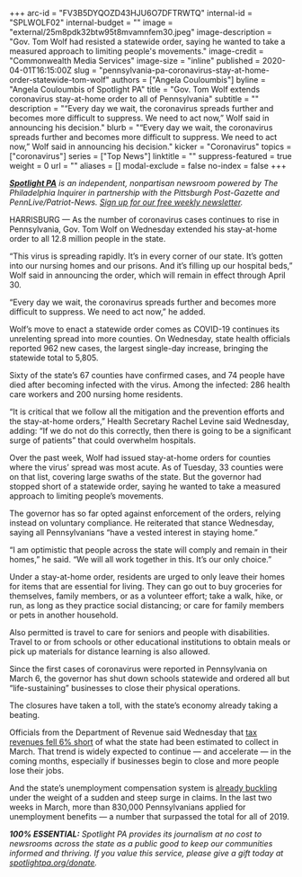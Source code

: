 +++
arc-id = "FV3B5DYQOZD43HJU6O7DFTRWTQ"
internal-id = "SPLWOLF02"
internal-budget = ""
image = "external/25m8pdk32btw95t8mvamnfem30.jpeg"
image-description = "Gov. Tom Wolf had resisted a statewide order, saying he wanted to take a measured approach to limiting people's movements."
image-credit = "Commonwealth Media Services"
image-size = "inline"
published = 2020-04-01T16:15:00Z
slug = "pennsylvania-pa-coronavirus-stay-at-home-order-statewide-tom-wolf"
authors = ["Angela Couloumbis"]
byline = "Angela Couloumbis of Spotlight PA"
title = "Gov. Tom Wolf extends coronavirus stay-at-home order to all of Pennsylvania"
subtitle = ""
description = "“Every day we wait, the coronavirus spreads further and becomes more difficult to suppress. We need to act now,” Wolf said in announcing his decision."
blurb = "“Every day we wait, the coronavirus spreads further and becomes more difficult to suppress. We need to act now,” Wolf said in announcing his decision."
kicker = "Coronavirus"
topics = ["coronavirus"]
series = ["Top News"]
linktitle = ""
suppress-featured = true
weight = 0
url = ""
aliases = []
modal-exclude = false
no-index = false
+++

<a href="https://www.spotlightpa.org/"><i><b>Spotlight PA</b></i></a><i> is an independent, nonpartisan newsroom powered by The Philadelphia Inquirer in partnership with the Pittsburgh Post-Gazette and PennLive/Patriot-News. </i><a href="https://www.spotlightpa.org/newsletters"><i>Sign up for our free weekly newsletter</i></a><i>.</i>

HARRISBURG — As the number of coronavirus cases continues to rise in Pennsylvania, Gov. Tom Wolf on Wednesday extended his stay-at-home order to all 12.8 million people in the state.

“This virus is spreading rapidly. It’s in every corner of our state. It’s gotten into our nursing homes and our prisons. And it’s filling up our hospital beds,” Wolf said in announcing the order, which will remain in effect through April 30.

“Every day we wait, the coronavirus spreads further and becomes more difficult to suppress. We need to act now,” he added.

Wolf’s move to enact a statewide order comes as COVID-19 continues its unrelenting spread into more counties. On Wednesday, state health officials reported 962 new cases, the largest single-day increase, bringing the statewide total to 5,805.

Sixty of the state’s 67 counties have confirmed cases, and 74 people have died after becoming infected with the virus. Among the infected: 286 health care workers and 200 nursing home residents.

“It is critical that we follow all the mitigation and the prevention efforts and the stay-at-home orders,” Health Secretary Rachel Levine said Wednesday, adding: “If we do not do this correctly, then there is going to be a significant surge of patients” that could overwhelm hospitals.

Over the past week, Wolf had issued stay-at-home orders for counties where the virus’ spread was most acute. As of Tuesday, 33 counties were on that list, covering large swaths of the state. But the governor had stopped short of a statewide order, saying he wanted to take a measured approach to limiting people’s movements.

The governor has so far opted against enforcement of the orders, relying instead on voluntary compliance. He reiterated that stance Wednesday, saying all Pennsylvanians “have a vested interest in staying home.”

“I am optimistic that people across the state will comply and remain in their homes,” he said. “We will all work together in this. It’s our only choice.”

<script src="https://www.spotlightpa.org/embed.js" async></script><div data-spl-embed-version="1" data-spl-src="https://www.spotlightpa.org/embeds/donate/"></div>

Under a stay-at-home order, residents are urged to only leave their homes for items that are essential for living. They can go out to buy groceries for themselves, family members, or as a volunteer effort; take a walk, hike, or run, as long as they practice social distancing; or care for family members or pets in another household.

Also permitted is travel to care for seniors and people with disabilities. Travel to or from schools or other educational institutions to obtain meals or pick up materials for distance learning is also allowed.

Since the first cases of coronavirus were reported in Pennsylvania on March 6, the governor has shut down schools statewide and ordered all but “life-sustaining” businesses to close their physical operations.

The closures have taken a toll, with the state’s economy already taking a beating.

Officials from the Department of Revenue said Wednesday that <a href="https://www.spotlightpa.org/news/2020/04/pennsylvania-pa-coronavirus-state-budget-revenue-shortfall-march/" target=_blank>tax revenues fell 6% short</a> of what the state had been estimated to collect in March. That trend is widely expected to continue — and accelerate — in the coming months, especially if businesses begin to close and more people lose their jobs.

And the state’s unemployment compensation system is <a href="https://www.spotlightpa.org/news/2020/03/pennsylvania-coronavirus-unemployment-system-issues-calls-online/" target=_blank>already buckling </a>under the weight of a sudden and steep surge in claims. In the last two weeks in March, more than 830,000 Pennsylvanians applied for unemployment benefits — a number that surpassed the total for all of 2019.

<i><b>100% ESSENTIAL:</b></i><i> Spotlight PA provides its journalism at no cost to newsrooms across the state as a public good to keep our communities informed and thriving. If you value this service, please give a gift today at </i><a href="https://www.spotlightpa.org/donate"><i>spotlightpa.org/donate</i></a><i>.</i>

<script src="https://www.spotlightpa.org/embed.js" async></script><div data-spl-embed-version="1" data-spl-src="https://www.spotlightpa.org/embeds/tips/?tip_text=Do%20you%20have%20a%20tip%20about%20%3Cb%3Ehow%20Pa.'s%20government%20is%20responding%20to%20the%20coronavirus%3C%2Fb%3E%3F%20Tell%20us."></div>
